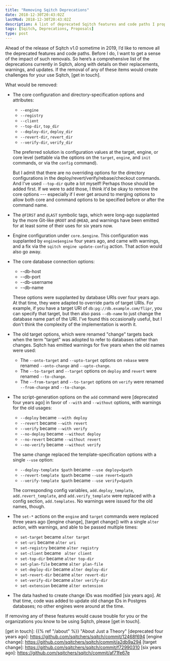 ```yaml
---
title: "Removing Sqitch Deprecations"
date: 2018-12-30T20:43:02Z
lastMod: 2018-12-30T20:43:02Z
description: A list of deprecated Sqitch features and code paths I propose to remove ahead of the release of v1.0.
tags: [Sqitch, Deprecations, Proposals]
type: post
---
```


Ahead of the release of Sqitch v1.0 sometime in 2019, I’d like to remove all the
deprecated features and code paths. Before I do, I want to get a sense of the
impact of such removals. So here’s a comprehensive list of the deprecations
currently in Sqitch, along with details on their replacements, warnings, and
updates. If the removal of any of these items would create challenges for your
use Sqitch, [get in touch].

What would be removed:

*   The core configuration and directory-specification options and attributes:

    + `--engine`
    + `--registry`
    + `--client`
    + `--top-dir`, `top_dir`
    + `--deploy-dir`, `deploy_dir`
    + `--revert-dir`, `revert_dir`
    + `--verify-dir`, `verify_dir`

    The preferred solution is configuration values at the target, engine, or
    core level (settable via the options on the `target`, `engine`, and `init`
    commands, or via the `config` command).

    But I admit that there are no overriding options for the directory
    configurations in the deploy/revert/verify/rebase/checkout commands. And
    I've used `--top-dir` quite a lot myself! Perhaps those should be added
    first. If we were to add those, I think it'd be okay to remove the core
    options --- especially if I ever get around to merging options to allow both
    core and command options to be specified before or after the command name.

*   The `@FIRST` and `@LAST` symbolic tags, which were long-ago supplanted by
    the more Git-like `@ROOT` and `@HEAD`, and warnings have been emitted for at
    least some of their uses for six years now.

*   Engine configuration under `core.$engine`. This configuration was supplanted
    by `engine$engine` four years ago, and came with warnings, and a fix via the
    `sqitch engine update-config` action. That action would also go away.

*   The core database connection options:

    + --db-host
    + --db-port
    + --db-username
    + --db-name

    These options were supplanted by database URIs over four years ago. At that time, they were adapted to override parts of target URIs. For example, if you have a target URI of `db:pg://db.example.com/flipr`, you can specify that target, but then also pass `--db-name` to just change the database name part of the URI. I've found this occasionally useful, but I don't think the complexity of the implementation is worth it.

*   The old target options, which were renamed "change" targets back when the
    term "target" was adopted to refer to databases rather than changes. Sqitch
    has emitted warnings for five years when the old names were used:

    + The `--onto-target` and `--upto-target` options on `rebase` were renamed
      `--onto-change` and `--upto-change`.
    + The `--to-target` and `--target` options on `deploy` and `revert` were
      renamed `--to-change`.
    + The `--from-target` and `--to-target` options on `verify` were renamed
      `--from-change` and `--to-change`.

*   The script-generation options on the `add` command were [deprecated four
    years ago] in favor of `--with` and `--without` options, with warnings for
    the old usages:

    + `--deploy` became `--with deploy`
    + `--revert` became `--with revert`
    + `--verify` became `--with verify`
    + `--no-deploy` became `--without deploy`
    + `--no-revert` became `--without revert`
    + `--no-verify` became `--without verify`

    The same change replaced the template-specification options with a single
    `--use` option:

    + `--deploy-template $path` became `--use deploy=$path`
    + `--revert-template $path` became `--use revert=$path`
    + `--verify-template $path` became `--use verify=$path`

    The corresponding config variables, `add.deploy_template`,
    `add.revert_template`, and `add.verify_template` were replaced with a config
    section, `add.templates`. No warnings were issued for the old names, though.

*   The `set-*` actions on the `engine` and `target` commands were replaced
    three years ago ([engine change], [target change]) with a single `alter`
    action, with warnings, and able to be passed multiple times:

    + `set-target` became `alter target`
    + `set-uri` became `alter uri`
    + `set-registry` became `alter registry`
    + `set-client` became ` alter client`
    + `set-top-dir` became `alter top-dir`
    + `set-plan-file` became `alter plan-file`
    + `set-deploy-dir` became `alter deploy-dir`
    + `set-revert-dir` became `alter revert-dir`
    + `set-verify-dir` became `alter verify-dir`
    + `set-extension` became `alter extension`

*   The data hashed to create change IDs was modified [six years ago]. At that
    time, code was added to update old change IDs in Postgres databases; no
    other engines were around at the time.

If removing any of these features would cause trouble for you or the organizations you know to be using Sqitch, please [get in touch].

  [get in touch]: {{% ref "/about" %}} "About Just a Theory"
  [deprecated four years ago]: https://github.com/sqitchers/sqitch/commit/12468f694
  [engine change]: https://github.com/sqitchers/sqitch/commit/a2db9a294
  [target change]: https://github.com/sqitchers/sqitch/commit/f72990310
  [six years ago]: https://github.com/sqitchers/sqitch/commit/af71fe67e
